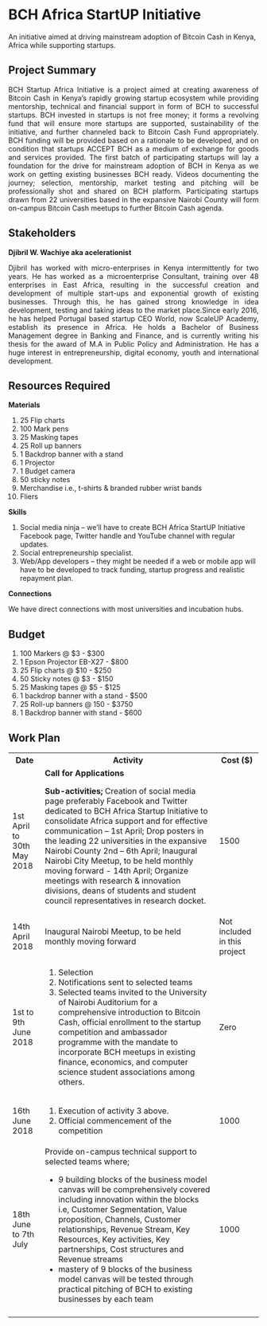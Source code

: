 # BCH Africa StartUP Initiative
An initiative aimed at driving mainstream adoption of Bitcoin Cash in Kenya, Africa while supporting startups.

<h2>Project Summary</h2>

<p align="justify">BCH Startup Africa Initiative is a project aimed at creating awareness of Bitcoin Cash in Kenya’s rapidly growing startup ecosystem while providing mentorship, technical and financial support in form of BCH to successful startups.
BCH invested in startups is not free money; it forms a revolving fund that will ensure more startups are supported, sustainability of the initiative, and further channeled back to Bitcoin Cash Fund appropriately. BCH funding will be provided based on a rationale to be developed, and on condition that startups ACCEPT BCH as a medium of exchange for goods and services provided. The first batch of participating startups will lay a foundation for the drive for mainstream adoption of BCH in Kenya as we work on getting existing businesses BCH ready. Videos documenting the journey; selection, mentorship, market testing and pitching will be professionally shot and shared on BCH platform. Participating startups drawn from 22 universities based in the expansive Nairobi County will form on-campus Bitcoin Cash meetups to further Bitcoin Cash agenda.</p>
  
<h2>Stakeholders</h2>

<b>Djibril W. Wachiye aka acelerationist</b>

<p align="justify">Djibril has worked with micro-enterprises in Kenya intermittently for two years. He has worked as a microenterprise Consultant, training over 48 enterprises in East Africa, resulting in the successful creation and development of multiple start-ups and exponential growth of existing businesses. Through this, he has gained strong knowledge in idea development, testing and taking ideas to the market place.Since early 2016, he has helped Portugal based startup CEO World, now ScaleUP Academy, establish its presence in Africa. He holds a Bachelor of Business Management degree in Banking and Finance, and is currently writing his thesis for the award of M.A in Public Policy and Administration. He has a huge interest in entrepreneurship, digital economy, youth and international development.</p>


<h2>Resources Required</h2>

<b>Materials</b>
1.	25 Flip charts 
2.	100 Mark pens 
3.	25 Masking tapes
4.	25 Roll up banners 
5.	1 Backdrop banner with a stand
6.	1 Projector
7.	1 Budget camera
8.	50 sticky notes
9.	Merchandise i.e., t-shirts & branded rubber wrist bands
10.	Fliers

<b>Skills</b>
1.	Social media ninja – we’ll have to create BCH Africa StartUP Initiative Facebook page, Twitter handle and YouTube channel with regular updates.
2.	Social entrepreneurship specialist.
3.	Web/App developers – they might be needed if a web or mobile app will have to be developed to track funding, startup progress and realistic repayment plan.

<b>Connections</b>

We have direct connections with most universities and incubation hubs.

<h2>Budget</h2>

1.	100 Markers @ $3 - $300
2.	1 Epson Projector EB-X27 - $800
3.	25 Flip charts @ $10 - $250
4.	50 Sticky notes @ $3 - $150
5.	25 Masking tapes @ $5 - $125
6.	1 backdrop banner with a stand - $500
7.	25 Roll-up banners @ 150 - $3750
8.	1 Backdrop banner with stand - $600


</head>
<body>

<h2>Work Plan</h2>

<table>
  <tr>
    <th>Date</th>
    <th>Activity</th>
    <th>Cost ($)</th>
  </tr>
   <tr>
    <td>1st April to 30th May 2018</td>
    <td>
      <b>Call for Applications</b>

<b>Sub-activities;</b>
Creation of social media page preferably Facebook and Twitter dedicated to BCH Africa Startup Initiative to consolidate Africa support and for effective communication – 1st April; Drop posters in the leading 22 universities in the expansive Nairobi County 2nd – 6th April; Inaugural Nairobi City Meetup, to be held monthly moving forward -  14th April; Organize meetings with research & innovation divisions, deans of students and student council representatives in research docket.
</td>
    <td>1500</td>
  </tr>
  <tr>
  <td>14th April 2018</td>
  <td>Inaugural Nairobi Meetup, to be held monthly moving forward</td>
  <td>Not included in this project</td>
  </tr>
  <tr>
  <td>1st to 9th June 2018</td>
  <td>
        <ol>
          <li>Selection</li>
      <li>Notifications sent to selected teams</li>
<li>Selected teams invited to the University of Nairobi Auditorium for a comprehensive introduction to Bitcoin Cash, official enrollment to the startup competition and ambassador programme with the mandate to incorporate BCH meetups in existing finance, economics, and computer science student associations among others.</li>
    </ol>
      </td>
  <td>Zero</td>
  </tr>
  
  <tr>
  <td>16th June 2018</td>
  <td>
    <ol>
      <li>Execution of activity 3 above.</li>
      <li>Official commencement of the competition</li>
    </ol>
  </td>
  <td>1000</td>
</tr>

<tr>
  <td>18th June to 7th July</td>
 <td> Provide on-campus technical support to selected teams where;
   <ul>
   <li>9 building blocks of the business model canvas will be comprehensively covered including innovation within the blocks i.e, Customer Segmentation, Value proposition, Channels, Customer relationships, Revenue Stream, Key Resources, Key activities, Key partnerships, Cost structures and Revenue streams </li> 
   <li>mastery of 9 blocks of the business model canvas will be tested through practical pitching of BCH to existing businesses by each team </li>
   </ul>
  </td>
  <td>1000</td>
</tr>

<tr>
  <td>
  </td>
</tr>

  



